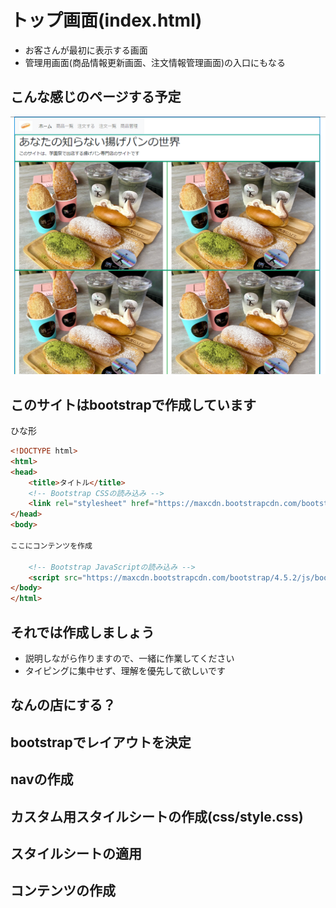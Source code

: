# トップ画面(index.html)
- お客さんが最初に表示する画面    
- 管理用画面(商品情報更新画面、注文情報管理画面)の入口にもなる

## こんな感じのページする予定
![topページ見本](image-1.png)

## このサイトはbootstrapで作成しています

ひな形
```html
<!DOCTYPE html>
<html>
<head>
    <title>タイトル</title>
    <!-- Bootstrap CSSの読み込み -->
    <link rel="stylesheet" href="https://maxcdn.bootstrapcdn.com/bootstrap/4.5.2/css/bootstrap.min.css">
</head>
<body>

ここにコンテンツを作成

    <!-- Bootstrap JavaScriptの読み込み -->
    <script src="https://maxcdn.bootstrapcdn.com/bootstrap/4.5.2/js/bootstrap.min.js"></script>
</body>
</html>


```

## それでは作成しましょう

- 説明しながら作りますので、一緒に作業してください
- タイピングに集中せず、理解を優先して欲しいです

## なんの店にする？

## bootstrapでレイアウトを決定

## navの作成

## カスタム用スタイルシートの作成(css/style.css)

## スタイルシートの適用

## コンテンツの作成
